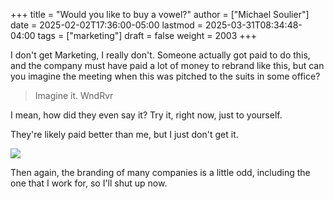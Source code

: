 +++
title = "Would you like to buy a vowel?"
author = ["Michael Soulier"]
date = 2025-02-02T17:36:00-05:00
lastmod = 2025-03-31T08:34:48-04:00
tags = ["marketing"]
draft = false
weight = 2003
+++

I don't get Marketing, I really don't. Someone actually got paid to do this, and the company must have paid a lot of money to rebrand like this, but can you imagine the meeting when this was pitched to the suits in some office?

> Imagine it. WndRvr

I mean, how did they even say it? Try it, right now, just to yourself.

They're likely paid better than me, but I just don't get it.

![](/ox-hugo/wndrvr.jpg)

Then again, the branding of many companies is a little odd, including the one that I work for, so I'll shut up now.
